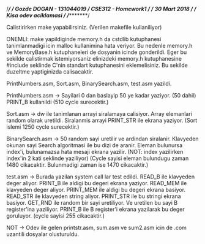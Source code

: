 /******************************************************************************/
/* Gozde DOGAN - 131044019
/* CSE312 - Homework1
/*
/* 30 Mart 2018
/*
/* Kisa odev aciklamasi
/*
/******************************************************************************/



Calistirirken make yapabilirsiniz.
(Verilen makefile kullaniliyor)


ONEMLI:
make yapildiginde memory.h da cstdlib kutuphanesi tanimlanmadigi icin malloc kullanimina hata veriyor.
Bu nedenle memory.h ve MemoryBase.h kutuphaneleri de dosyanin icinde gonderildi.
Eger bu sekilde calistirmak istemiyorsaniz elinizdeki memory.h kutuphanesine
	#include <cstdlib> 
seklinde C'nin standart kutuphanesini eklemelisiniz.
Bu sekilde duzeltme yaptiginizda calisacaktir.


PrintNumbers.asm, Sort.asm, BinarySearch.asm, test.asm yazildi.


PrintNumbers.asm -> 
		Sayilari 0 dan baslayip 50 ye kadar yaziyor. (50 dahil)
		PRINT_B kullanildi
		(510 cycle surecektir.)


Sort.asm ->
		dw ile tanimlanan arrayi siralamaya calisiyor.
		Array elemanlari random olarak uretildi. 
		Siralanmis arrayi PRINT_STR ile ekrana yaziyor.
		(Sort islemi 1250 cycle surecektir.)


BinarySearch.asm ->
		50 random sayi uretilir ve ardindan siralanir. 
		Klavyeden okunan sayi Search algoritmasi ile bu dizi de aranir. 
		Eleman bulunursa index'i, bulunamazsa hata mesaji ekrana yazilir.
		(NOT: index yazilirken index'in 2 kati seklinde yaziliyor)
		(Cycle sayisi eleman bulundugu zaman 1480 cikacaktir. 
		Bulunmadigi zaman ise 1470 cikacaktir.)


test.asm ->
		Burada yazilan system call lar test edildi.
		READ_B ile klavyeden deger aliyor.
		PRINT_B ile aldigi bu degeri ekrana yaziyor.
		READ_MEM ile klavyeden deger aliyor.
		PRINT_MEM ile aldigi bu degeri ekrana basiyor.
		READ_STR ile klavyeden string aliyor.
		PRINT_STR ile bu stringi ekrana basiyor.
		GET_RND ile random bir sayi uretiliyor. 
		Ve uretilen bu sayi B register'ina yaziliyor. 
		PRINT_B ile B register'i ekrana yazilarak bu deger goruluyor. 
		(cycle sayisi 255 cikacaktir.)
 

NOT ->
		Odev ile gelen printstr.asm, sum.asm ve sum2.asm icin de .com uzantili dosyalar olusturuldu.